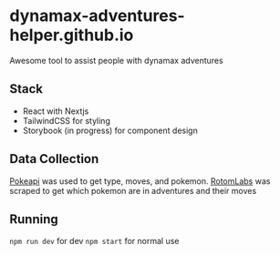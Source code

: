 # dynamax-adventures-helper.github.io
Awesome tool to assist people with dynamax adventures

## Stack
- React with Nextjs
- TailwindCSS for styling
- Storybook (in progress) for component design


## Data Collection
[Pokeapi](https://pokeapi.co/) was used to get type, moves, and pokemon.
[RotomLabs](https://rotomlabs.net/sword-shield/dynamax-adventures-types) was scraped to get which pokemon are in adventures and their moves

## Running
`npm run dev` for dev
`npm start` for normal use
